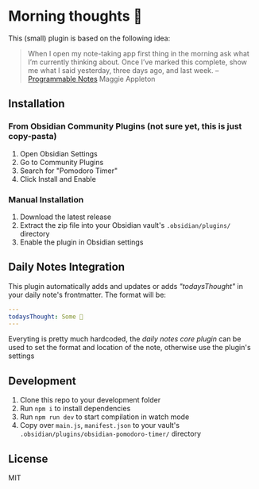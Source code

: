 # Morning thoughts 💭 
This (small) plugin is based on the following idea:
> When I open my note-taking app first thing in the morning ask what I’m currently thinking about. Once I’ve marked this complete, show me what I said yesterday, three days ago, and last week. – [Programmable Notes](https://maggieappleton.com/programmatic-notes) Maggie Appleton

## Installation

### From Obsidian Community Plugins (not sure yet, this is just copy-pasta)

1. Open Obsidian Settings
2. Go to Community Plugins
3. Search for "Pomodoro Timer"
4. Click Install and Enable

### Manual Installation

1. Download the latest release
2. Extract the zip file into your Obsidian vault's `.obsidian/plugins/` directory
3. Enable the plugin in Obsidian settings

## Daily Notes Integration

This plugin automatically adds and updates or adds *"todaysThought"* in your daily note's frontmatter. The format will be:

```yaml
---
todaysThought: Some 💭 
---
```

Everyting is pretty much hardcoded, the *daily notes core plugin* can be used to set the format and location of the note, otherwise use the plugin's settings

## Development

1. Clone this repo to your development folder
2. Run `npm i` to install dependencies
3. Run `npm run dev` to start compilation in watch mode
4. Copy over `main.js`, `manifest.json` to your vault's `.obsidian/plugins/obsidian-pomodoro-timer/` directory

## License

MIT